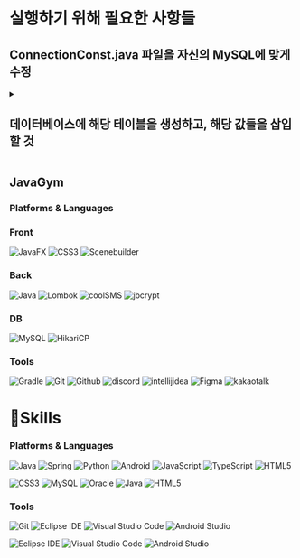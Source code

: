 # 실행하기 위해 필요한 사항들

## ConnectionConst.java 파일을 자신의 MySQL에 맞게 수정

<details>
  <summary><h2>데이터베이스에 해당 테이블을 생성하고, 해당 값들을 삽입할 것</h2></summary>
  <h3>테이블 생성문</h3>
  <pre><code class="language-sql">
  -- 회원 테이블
  CREATE TABLE member(
  m_no INT(4) PRIMARY KEY AUTO_INCREMENT,
  m_name VARCHAR(10) NOT NULL,
  m_pw VARCHAR(60) NOT NULL,
  m_sex ENUM('M', 'F') NOT NULL,
  m_email VARCHAR(60) NOT NULL UNIQUE,
  m_birthdate DATE NOT NULL,
  m_phone VARCHAR(8) NOT NULL UNIQUE,
  m_enrollment DATE DEFAULT (CURRENT_DATE) NOT NULL
  );
  
  ALTER TABLE member AUTO_INCREMENT = 1000;
  
  -- 트레이너 테이블
  CREATE TABLE trainer(
  t_no INT(4) PRIMARY KEY AUTO_INCREMENT,
  t_id VARCHAR(20) NOT NULL UNIQUE,
  t_pw VARCHAR(60) NOT NULL,
  t_name VARCHAR(10) NOT NULL UNIQUE,
  t_phone VARCHAR(10) NOT NULL UNIQUE,
  t_birthdate DATE NOT NULL,
  t_height decimal(5, 1) NOT NULL,
  t_weight decimal(5, 1) NOT NULL,
  t_photo MEDIUMBLOB,
  t_sex ENUM('M', 'F') NOT NULL,
  t_working_hour ENUM('AM', 'PM') NOT NULL
  );
  
  ALTER TABLE trainer AUTO_INCREMENT = 9000;
  
  -- 예약 테이블
  CREATE TABLE reservation(
  r_no INT(8) PRIMARY KEY AUTO_INCREMENT,
  m_no INT(4) NOT NULL,
  t_no INT(4) NOT NULL,
  r_date DATE NOT NULL,
  r_time INT(2) NOT NULL,
  CONSTRAINT FOREIGN KEY(m_no) REFERENCES member(m_no) ON DELETE CASCADE,
  CONSTRAINT FOREIGN KEY(t_no) REFERENCES trainer(t_no) ON DELETE CASCADE
  );
  
  -- 입장 기록 테이블
  CREATE TABLE entry_log(
  e_no INT(8) PRIMARY KEY AUTO_INCREMENT,
  m_no INT(4) NOT NULL,
  m_datetime TIMESTAMP DEFAULT (CURRENT_TIMESTAMP) NOT NULL,
  CONSTRAINT FOREIGN KEY(m_no) REFERENCES member(m_no) ON DELETE CASCADE
  );
  
  -- 관리자 테이블
  CREATE TABLE admin(
  a_id VARCHAR(20) PRIMARY KEY,
  a_pw VARCHAR(60)
  );
  
  -- 상품 정보 테이블
  CREATE TABLE item(
  i_no INT(3) PRIMARY KEY AUTO_INCREMENT,
  i_type ENUM('gym_ticket', 'PT_ticket', 'clothes', 'locker'),
  i_detail INT(3),
  i_price INT(7) NOT NULL
  );
  
  -- 구매 기록 테이블
  CREATE TABLE purchase(
  p_no INT(8) PRIMARY KEY AUTO_INCREMENT,
  i_no INT(3) NOT NULL,
  m_no INT(4) NOT NULL,
  t_no INT(4) DEFAULT NULL,
  p_locker_no INT(3) DEFAULT NULL UNIQUE,
  p_datetime TIMESTAMP DEFAULT (CURRENT_TIMESTAMP) NOT NULL,
  p_remain INT(3) NOT NULL,
  CONSTRAINT FOREIGN KEY(i_no) REFERENCES item(i_no) ON DELETE CASCADE,
  CONSTRAINT FOREIGN KEY(m_no) REFERENCES member(m_no) ON DELETE CASCADE,
  CONSTRAINT FOREIGN KEY(t_no) REFERENCES trainer(t_no) ON DELETE CASCADE
  );
  </code></pre>

  <h3>insert문</h3>

  <pre><code class="language-sql">
  -- admin 데이터
  INSERT INTO admin VALUES
  ('admin', '$2a$10$BtWNTnqX3dEI7jPSoBJyEOFSZRJ4kAhdCFOFB32uKfM0j.y/2HuQ6');
  
  -- item 데이터
  INSERT INTO item (i_type, i_detail, i_price) VALUES
  ('PT_ticket', 10, 700000),  -- PT 10회 이용권
  ('PT_ticket', 20, 1300000),  -- PT 20회 이용권
  ('PT_ticket', 30, 1800000);  -- PT 30회 이용권
  
  INSERT INTO item (i_type, i_detail, i_price) VALUES
  ('gym_ticket', 1, 20000),    -- 체육관 하루 이용권
  ('gym_ticket', 30, 50000),   -- 체육관 30일 이용권
  ('gym_ticket', 90, 150000),  -- 체육관 90일 이용권
  ('gym_ticket', 180, 280000), -- 체육관 180일 이용권
  ('gym_ticket', 360, 510000); -- 체육관 360일 이용권
  
  INSERT INTO item (i_type, i_detail, i_price) VALUES
  ('clothes', 30, 7000),   -- 의류 30일 대여
  ('clothes', 90, 18000),  -- 의류 90일 대여
  ('clothes', 180, 31000), -- 의류 180일 대여
  ('clothes', 360, 52000); -- 의류 360일 대여
  
  INSERT INTO item (i_type, i_detail, i_price) VALUES
  ('locker', 30, 7000),   -- 락커 30일 대여
  ('locker', 90, 18000),   -- 락커 90일 대여
  ('locker', 180, 31000), -- 락커 180일 대여
  ('locker', 360, 52000); -- 락커 360일 대여
  </code></pre>
</details>

## JavaGym
### Platforms & Languages

### Front
![JavaFX](https://img.shields.io/badge/JavaFX-FFA500.svg?&style=for-the-badge&logo=Java&logoColor=white)
![CSS3](https://img.shields.io/badge/CSS3-1572B6.svg?&style=for-the-badge&logo=CSS3&logoColor=white)
![Scenebuilder](https://img.shields.io/badge/SceneBuiler-F0AD4E.svg?&style=for-the-badge&logo=scenebuilder&logoColor=white)

### Back
![Java](https://img.shields.io/badge/Java-007396.svg?&style=for-the-badge&logo=Java&logoColor=white)
![Lombok](https://img.shields.io/badge/Lombok-DA2128.svg?&style=for-the-badge&logo=lombok&logoColor=white)
![coolSMS](https://img.shields.io/badge/coolSMS-34DA50.svg?&style=for-the-badge&logo=imessage&logoColor=white)
![jbcrypt](https://img.shields.io/badge/jbcrypt-FE5F50.svg?&style=for-the-badge&logo=letsencrypt&logoColor=white)


### DB
![MySQL](https://img.shields.io/badge/MySQL-4479A1.svg?&style=for-the-badge&logo=MySQL&logoColor=white)
![HikariCP](https://img.shields.io/badge/HikariCP-FFFFFF.svg?&style=for-the-badge&logo=Java&logoColor=black)

### Tools
![Gradle](https://img.shields.io/badge/Gradle-02303A.svg?&style=for-the-badge&logo=Gradle&logoColor=white)
![Git](https://img.shields.io/badge/Git-F05032.svg?&style=for-the-badge&logo=Git&logoColor=white)
![Github](https://img.shields.io/badge/GitHub-181717.svg?&style=for-the-badge&logo=GitHub&logoColor=white)
![discord](https://img.shields.io/badge/Discord-5865F2.svg?&style=for-the-badge&logo=discord&logoColor=white)
![intellijidea](https://img.shields.io/badge/IntelliJ%20IDEA-000000.svg?&style=for-the-badge&logo=intellijidea&logoColor=white)
![Figma](https://img.shields.io/badge/Figma-F24E1E.svg?&style=for-the-badge&logo=Figma&logoColor=white)
![kakaotalk](https://img.shields.io/badge/KakaoTalk-F7E600.svg?&style=for-the-badge&logo=kakaotalk&logoColor=black)







# 💪Skills
### Platforms & Languages
![Java](https://img.shields.io/badge/Java-007396.svg?&style=for-the-badge&logo=Java&logoColor=white)
![Spring](https://img.shields.io/badge/Spring-6DB33F.svg?&style=for-the-badge&logo=Spring&logoColor=white)
![Python](https://img.shields.io/badge/Python-3776AB.svg?&style=for-the-badge&logo=Python&logoColor=white)
![Android](https://img.shields.io/badge/Android-3DDC84.svg?&style=for-the-badge&logo=Android&logoColor=white)
![JavaScript](https://img.shields.io/badge/JavaScript-F7DF1E.svg?&style=for-the-badge&logo=JavaScript&logoColor=white)
![TypeScript](https://img.shields.io/badge/TypeScript-3178C6.svg?&style=for-the-badge&logo=TypeScript&logoColor=white)
![HTML5](https://img.shields.io/badge/HTML5-E34F26.svg?&style=for-the-badge&logo=HTML5&logoColor=white)

![CSS3](https://img.shields.io/badge/CSS3-1572B6.svg?&style=for-the-badge&logo=CSS3&logoColor=white)
![MySQL](https://img.shields.io/badge/MySQL-4479A1.svg?&style=for-the-badge&logo=MySQL&logoColor=white)
![Oracle](https://img.shields.io/badge/Oracle-F80000.svg?&style=for-the-badge&logo=Oracle&logoColor=white)
![Java](https://img.shields.io/badge/Java-007396.svg?&style=for-the-badge&logo=Java&logoColor=white)
![HTML5](https://img.shields.io/badge/HTML5-E34F26.svg?&style=for-the-badge&logo=Java&logoColor=white)


### Tools

![Git](https://img.shields.io/badge/Git-F05032.svg?&style=for-the-badge&logo=Git&logoColor=white)
![Eclipse IDE](https://img.shields.io/badge/Eclipse%20IDE-2C2255.svg?&style=for-the-badge&logo=Eclipse%20IDE&logoColor=white)
![Visual Studio Code](https://img.shields.io/badge/Visual%20Studio%20Code-007ACC.svg?&style=for-the-badge&logo=Visual%20Studio%20Code&logoColor=white)
![Android Studio](https://img.shields.io/badge/Android%20Studio-3DDC84.svg?&style=for-the-badge&logo=Android%20Studio&logoColor=white)


![Eclipse IDE](https://img.shields.io/badge/Eclipse%20IDE-2C2255.svg?&style=for-the-badge&logo=Eclipse%20IDE&logoColor=white)
![Visual Studio Code](https://img.shields.io/badge/Visual%20Studio%20Code-007ACC.svg?&style=for-the-badge&logo=Visual%20Studio%20Code&logoColor=white)
![Android Studio](https://img.shields.io/badge/Android%20Studio-3DDC84.svg?&style=for-the-badge&logo=Android%20Studio&logoColor=white)

